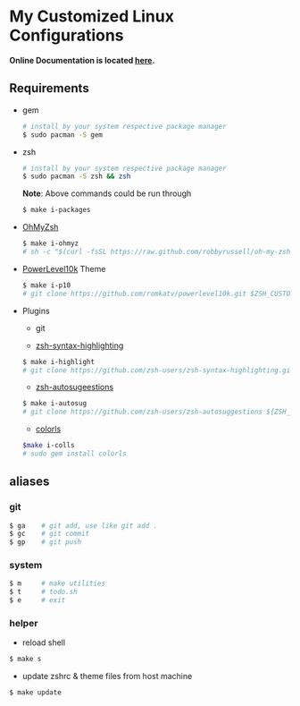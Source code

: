 # My Customized Linux Configurations

**Online Documentation is located [here](https://mmroshani.github.io/linux/linux-config).**

## Requirements

- gem

    ```sh
    # install by your system respective package manager
    $ sudo pacman -S gem
    ```

- zsh

    ```sh
    # install by your system respective package manager
    $ sudo pacman -S zsh && zsh
    ```

    **Note**: Above commands could be run through
    
    ```sh
    $ make i-packages
    ```

- [OhMyZsh](https://github.com/ohmyzsh/ohmyzsh)

    ```sh
    $ make i-ohmyz
    # sh -c "$(curl -fsSL https://raw.github.com/robbyrussell/oh-my-zsh/master/tools/install.sh)"

    ```

- [PowerLevel10k](https://github.com/romkatv/powerlevel10k) Theme

    ```sh
    $ make i-p10
    # git clone https://github.com/romkatv/powerlevel10k.git $ZSH_CUSTOM/themes/powerlevel10k

    ```

- Plugins

    - git

    - [zsh-syntax-highlighting](https://github.com/zsh-users/zsh-syntax-highlighting)

    ```sh
    $ make i-highlight
    # git clone https://github.com/zsh-users/zsh-syntax-highlighting.git ${ZSH_CUSTOM:-~/.oh-my-zsh/custom}/plugins/zsh-syntax-highlighting

    ```
    - [zsh-autosugeestions](https://github.com/zsh-users/zsh-autosuggestions)

    ```sh
    $ make i-autosug
    # git clone https://github.com/zsh-users/zsh-autosuggestions ${ZSH_CUSTOM:-~/.oh-my-zsh/custom}/plugins/zsh-autosuggestions
    ```

    - [colorls](https://github.com/athityakumar/colorls)

    ```sh
    $make i-colls
    # sudo gem install colorls
    ```

## aliases

### git

```sh
$ ga    # git add, use like git add .
$ gc    # git commit
$ gp    # git push
```

### system

```sh
$ m     # make utilities
$ t     # todo.sh
$ e     # exit
```

### helper

- reload shell

```sh
$ make s
```

- update zshrc & theme files from host machine

```sh
$ make update
```